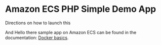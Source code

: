 # Amazon ECS PHP Simple Demo App
Directions on how to launch this

And Hello there  sample app on Amazon ECS can be found in the documentation: [Docker basics](http://docs.aws.amazon.com/AmazonECS/latest/developerguide/docker-basics.html).
